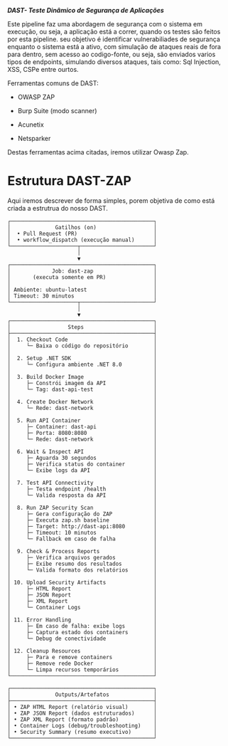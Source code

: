 
***DAST- Teste Dinâmico de Segurança de Aplicações***

Este pipeline faz uma abordagem de segurança com o sistema em execução, ou seja, a aplicação está a correr, quando os testes são feitos por esta pipeline. seu objetivo é identificar vulnerabiliades de segurança enquanto o sistema está a ativo, com simulação de ataques reais de fora para dentro, sem acesso ao codigo-fonte, ou seja, são enviados varios tipos de endpoints, simulando diversos ataques, tais como: Sql Injection, XSS, CSPe entre ourtos.

Ferramentas comuns de DAST:

* OWASP ZAP

* Burp Suite (modo scanner)

* Acunetix

* Netsparker

Destas ferramentas acima citadas, iremos utilizar Owasp Zap.

# Estrutura DAST-ZAP

Aqui iremos descrever de forma simples, porem objetiva de como está criada a estrutrua do nosso DAST.

```
┌─────────────────────────────────────────────┐ 
│              Gatilhos (on)                  │
│  • Pull Request (PR)                        │
│  • workflow_dispatch (execução manual)      │
└─────────────────────┬───────────────────────┘
                      │
                      ▼
┌─────────────────────────────────────────────┐ 
│             Job: dast-zap                   │
│       (executa somente em PR)               │
│                                             │
│ Ambiente: ubuntu-latest                     │
│ Timeout: 30 minutos                         │
└─────────────────────┬───────────────────────┘
                      │
                      ▼
┌─────────────────────────────────────────────┐
│                  Steps                      │
├─────────────────────────────────────────────┤
│  1. Checkout Code                           │
│     └─ Baixa o código do repositório        │
│                                             │
│  2. Setup .NET SDK                          │
│     └─ Configura ambiente .NET 8.0          │
│                                             │
│  3. Build Docker Image                      │
│     ├─ Constrói imagem da API               │
│     └─ Tag: dast-api-test                   │
│                                             │
│  4. Create Docker Network                   │
│     └─ Rede: dast-network                   │
│                                             │
│  5. Run API Container                       │
│     ├─ Container: dast-api                  │
│     ├─ Porta: 8080:8080                     │
│     └─ Rede: dast-network                   │
│                                             │
│  6. Wait & Inspect API                      │
│     ├─ Aguarda 30 segundos                  │
│     ├─ Verifica status do container         │
│     └─ Exibe logs da API                    │
│                                             │
│  7. Test API Connectivity                   │
│     ├─ Testa endpoint /health               │
│     └─ Valida resposta da API               │
│                                             │
│  8. Run ZAP Security Scan                   │
│     ├─ Gera configuração do ZAP             │
│     ├─ Executa zap.sh baseline              │
│     ├─ Target: http://dast-api:8080         │
│     ├─ Timeout: 10 minutos                  │
│     └─ Fallback em caso de falha            │
│                                             │
│  9. Check & Process Reports                 │
│     ├─ Verifica arquivos gerados            │
│     ├─ Exibe resumo dos resultados          │
│     └─ Valida formato dos relatórios        │
│                                             │
│ 10. Upload Security Artifacts               │
│     ├─ HTML Report                          │
│     ├─ JSON Report                          │
│     ├─ XML Report                           │
│     └─ Container Logs                       │
│                                             │
│ 11. Error Handling                          │
│     ├─ Em caso de falha: exibe logs         │
│     ├─ Captura estado dos containers        │
│     └─ Debug de conectividade               │
│                                             │
│ 12. Cleanup Resources                       │
│     ├─ Para e remove containers             │
│     ├─ Remove rede Docker                   │
│     └─ Limpa recursos temporários           │
└─────────────────────────────────────────────┘

┌─────────────────────────────────────────────┐
│              Outputs/Artefatos              │
├─────────────────────────────────────────────┤
│ • ZAP HTML Report (relatório visual)        │
│ • ZAP JSON Report (dados estruturados)      │
│ • ZAP XML Report (formato padrão)           │
│ • Container Logs (debug/troubleshooting)    │
│ • Security Summary (resumo executivo)       │
└─────────────────────────────────────────────┘
```




